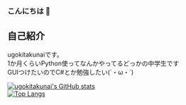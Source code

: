 ### こんにちは 👋
## 自己紹介
ugokitakunaiです。<br>
1か月くらいPython使ってなんかやってるどっかの中学生です<br>
GUIつけたいのでC#とか勉強したい(´・ω・`)<br>

[![ugokitakunai's GitHub stats](https://github-readme-stats.vercel.app/api?username=ugokitakunai&count_private=true&show_icons=true&bg_color=000000&title_color=f5f5f5&text_color=f5f5f5&icon_color=00E2BD)](https://github.com/ugokitakunai)<br>
[![Top Langs](https://github-readme-stats.vercel.app/api/top-langs/?username=ugokitakunai&layout=compact&bg_color=000000&text_color=f5f5f5&title_color=f5f5f5)](https://github.com/ugokitakunai)



<!--
アカウント作成日:2021/9/11
-->
